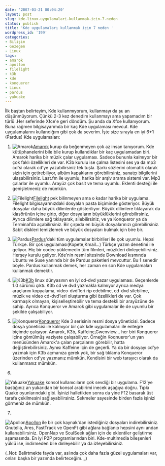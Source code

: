 ```yaml
---
date: '2007-03-21 00:04:20'
layout: post
slug: kde-linux-uygulamalari-kullanmak-icin-7-neden
status: publish
title: 'Kde uygulamaları kullanmak için 7 neden '
wordpress_id: '199'
categories:
- Bilişim
- Gezegen
- Linux
tags:
- amarok
- apollon
- filelight
- k3b
- kde
- konqueror
- Linux
- pardus
- yakuake
---
```


İlk baştan belirteyim, Kde kullanmıyorum, kullanmayı da şu an düşünmüyorum. Çünkü 2-3 kez denedim kullanmayı ama yapamadım bir türlü .Her seferinde Xfce'e geri döndüm. Şu anda da Xfce kullanıyorum. Buna rağmen bilgisayarımda bir kaç Kde uygulaması mevcut. Kde uygulamalarını kullandığım gibi çok da severim. İşte size sırayla en iyi 6+1 (Pardus) Kde uygulamaları:




	
  1. ![Amarok](http://blog.arsln.org/image/kde10amarok.jpg)[Amarok](http://amarok.kde.org/) kurup da beğenmeyen çok az insan tanıyorum. Kde kütüphanelerini bile bile kurup kullandıklar bir kaç uygulamadan biri. Amarok harika bir müzik çalar uygulaması. Sadece bununla kalmıyor bir çok faklı özellikleri de var. K3b kurulu ise çalma listesini ses ya da mp3 cd'si olarak cd'ye yazabilirsiniz tek tuşla. Şarkı sözlerini otomatik olarak sizin için getirebiliyor, albüm kapaklarını görebilirsiniz, sanatçı bilgilerini ulaşabilirsiniz. Last.fm ile uyumlu, harika bir arşiv arama sistemi var. Mp3 çalarlar ile uyumlu. Arayüz çok basit ve tema uyumlu. Eklenti desteği ile genişletmeniz de mümkün. 




	
  2. ![Filelight](http://blog.arsln.org/image/kde10filelight.jpg)[Filelight](http://www.kde-apps.org/content/show.php?content=9887) pek bilinmeyen ama o kadar harika bir uygulama. Filelight bilgisayarınızdaki dosyaları pasta biçiminde gösteriyor. Büyük dosyalar daha büyük dilimlerde gösteriliyor. Büyük dilimlere tıklayarak da klasörünün içine girip, diğer dosyaların büyüklüklerini görebilirsiniz. Ayrıca dilimlere sağ tıklayarak, silebilirsiniz, ve ya Konqueror ya da Terminal’da açabilirsiniz. Bir çırpıda en büyük dosyalarınızı görebilirsiniz. Sabit diskleri temizlemek ve büyük dosyaları bulmak için bire bir.



 



	
  3. ![Pardus](http://blog.arsln.org/image/kde10pardus.png)[Pardus](http://www.pardus.org.tr/index.html)'daki tüm uygulamalar birbirileri ile çok uyumlu. Hepsi Türkçe. Bir çok uygulaması(Kopete,Kmail...) Türkçe yazım denetimi ile geliyor. Hiç bir codec yüklemedin tüm filmleri, müzikleri dinleyebilirsiniz. Herşey kurulu geliyor. Kde'nin resmi sitesinde Download kısmında Ubuntu ve Suse yanında bir de Pardus paketleri mevcuttur. Bu 1 senedir böyle. Pardus kullanmak demek, her zaman en son Kde uygulamaları kullanmak demektir. 



	
  4. ![K3b](http://blog.arsln.org/image/kde10k3b.jpg)[K3b](http://k3b.plainblack.com/) linux dünyasının en iyi cd-dvd yazar uygulaması. Geçenlerde 1.0 sürümü çıktı. K3b cd ve dvd yazmakla kalmıyor ayrıca medya araçlarını kopyalama, video-dvd'leri rip edebilme, cd-dvd silebilme, müzik ve video cd-dvd'leri oluşturma gibi özellikleri de var. Çok karmaşık olmayan, kişiselleştirebilir ve tema destekli bir arayüzüne de sahip. Ayrıca Konqueror ve Amarok gibi uygulamalar ile de uyumlu bir şekilde çalışabiliyor.



	
  5. ![Konqueror](http://blog.arsln.org/image/kde10konqueror.jpg)[Konqueror](http://www.konqueror.org/) Kde 3 serisinin resmi dosya yöneticisi. Sadece dosya yöneticisi ile kalmıyor bir çok kde uygulamaları ile entegre biçimde çalışıyor. Amarok, K3b, Kaffeine,Gwenview... her biri Konqueror içine gömülmüş vaziyete çalışabiliyor. Örneğin Koqnueror'un yan menüsünden Amarok'a çalan parçalarını görebilir, hatta değiştirebilirsiniz. Aynısı Kaffeine için de geçerli. Ya da bir dosyayı cd'ye yazmak için K3b açmanıza gerek yok, bir sağ tıklama Konqueror üzerinden cd'ye yazmanız mümkün. Kendisini bir web tarayıcı olarak da kullanmanız mümkün. 


	
  6. 
![Yakuake](http://blog.arsln.org/image/kde10yakuake.jpg)[Yakuake](http://yakuake.uv.ro/) konsol kullanıcıların çok sevdiği bir uygulama. F12'ye bastığınız an yukarıdan bir konsol arabirimi inecek aşağıya doğru. Tıpkı Quake oyunlarındaki gibi. İşinizi halletikten sonra da yine F12 basarak üst tarafa çekilmesini sağlayabilirsiniz. Sekmeler sayesinde birden fazla işinizi görmeniz de mümkün.

  


	
  7. 
![Apollon](http://blog.arsln.org/image/kde10apollon.png)[Apollon](http://apollon.sourceforge.net/index.html) ile bir çok kaynak'dan istediğiniz dosyaları indirebilirsiniz. Gnutella, Ares, FastTrack ve OpenFt gibi ağlara bağlanıp hepsini aynı andan kullanabilirsiniz. OpenNap ve SoulSeek ağları için de eklentiler geliştirme aşamasında. En iyi P2P programlarından biri. Kde-multimedia bileşenleri yüklü ise, indirmeden bile dinleyebilir ya da izleyebilirsiniz. 



(_Not: Belirtmekte fayda var, aslında çok daha fazla güzel uygulamaları var, onları başka bir yazımda belirteceğim. _)

